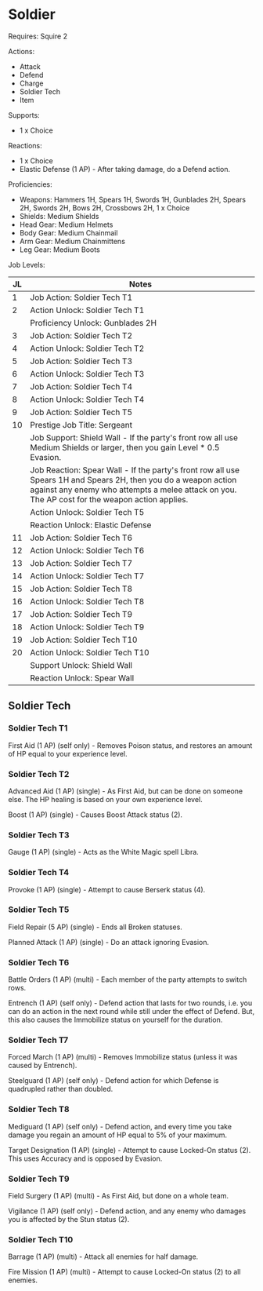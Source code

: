 # Soldier

Requires: Squire 2

Actions:

- Attack
- Defend
- Charge
- Soldier Tech
- Item

Supports:

- 1 x Choice

Reactions:

- 1 x Choice
- Elastic Defense (1 AP) - After taking damage, do a Defend action.

Proficiencies:

- Weapons: Hammers 1H, Spears 1H, Swords 1H, Gunblades 2H, Spears 2H, Swords 2H, Bows 2H, Crossbows 2H, 1 x Choice
- Shields: Medium Shields
- Head Gear: Medium Helmets
- Body Gear: Medium Chainmail
- Arm Gear: Medium Chainmittens
- Leg Gear: Medium Boots

Job Levels:

| JL | Notes |
| --- | --- |
| 1 | Job Action: Soldier Tech T1
| 2 | Action Unlock: Soldier Tech T1
|   | Proficiency Unlock: Gunblades 2H
| 3 | Job Action: Soldier Tech T2
| 4 | Action Unlock: Soldier Tech T2
| 5 | Job Action: Soldier Tech T3
| 6 | Action Unlock: Soldier Tech T3
| 7 | Job Action: Soldier Tech T4
| 8 | Action Unlock: Soldier Tech T4
| 9 | Job Action: Soldier Tech T5
| 10 | Prestige Job Title: Sergeant
|    | Job Support: Shield Wall - If the party's front row all use Medium Shields or larger, then you gain Level * 0.5 Evasion.
|    | Job Reaction: Spear Wall - If the party's front row all use Spears 1H and Spears 2H, then you do a weapon action against any enemy who attempts a melee attack on you. The AP cost for the weapon action applies.
|    | Action Unlock: Soldier Tech T5
|    | Reaction Unlock: Elastic Defense
| 11 | Job Action: Soldier Tech T6
| 12 | Action Unlock: Soldier Tech T6
| 13 | Job Action: Soldier Tech T7
| 14 | Action Unlock: Soldier Tech T7
| 15 | Job Action: Soldier Tech T8
| 16 | Action Unlock: Soldier Tech T8
| 17 | Job Action: Soldier Tech T9
| 18 | Action Unlock: Soldier Tech T9
| 19 | Job Action: Soldier Tech T10
| 20 | Action Unlock: Soldier Tech T10
|    | Support Unlock: Shield Wall
|    | Reaction Unlock: Spear Wall

## Soldier Tech

### Soldier Tech T1

First Aid (1 AP) (self only) - Removes Poison status, and restores an amount of HP equal to your experience level.

### Soldier Tech T2

Advanced Aid (1 AP) (single) - As First Aid, but can be done on someone else. The HP healing is based on your own experience level.

Boost (1 AP) (single) - Causes Boost Attack status (2).

### Soldier Tech T3

Gauge (1 AP) (single) - Acts as the White Magic spell Libra.

### Soldier Tech T4

Provoke (1 AP) (single) - Attempt to cause Berserk status (4).

### Soldier Tech T5

Field Repair (5 AP) (single) - Ends all Broken statuses.

Planned Attack (1 AP) (single) - Do an attack ignoring Evasion.

### Soldier Tech T6

Battle Orders (1 AP) (multi) - Each member of the party attempts to switch rows.

Entrench (1 AP) (self only) - Defend action that lasts for two rounds, i.e. you can do an action in the next round while still under the effect of Defend. But, this also causes the Immobilize status on yourself for the duration.

### Soldier Tech T7

Forced March (1 AP) (multi) - Removes Immobilize status (unless it was caused by Entrench).

Steelguard (1 AP) (self only) - Defend action for which Defense is quadrupled rather than doubled.

### Soldier Tech T8

Mediguard (1 AP) (self only) - Defend action, and every time you take damage you regain an amount of HP equal to 5% of your maximum.

Target Designation (1 AP) (single) - Attempt to cause Locked-On status (2). This uses Accuracy and is opposed by Evasion.

### Soldier Tech T9

Field Surgery (1 AP) (multi) - As First Aid, but done on a whole team.

Vigilance (1 AP) (self only) - Defend action, and any enemy who damages you is affected by the Stun status (2).

### Soldier Tech T10

Barrage (1 AP) (multi) - Attack all enemies for half damage.

Fire Mission (1 AP) (multi) - Attempt to cause Locked-On status (2) to all enemies.
